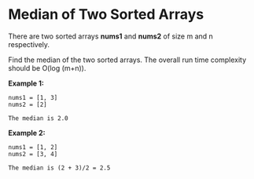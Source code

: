 # Median of Two Sorted Arrays

There are two sorted arrays __nums1__ and __nums2__ of size m and n respectively.

Find the median of the two sorted arrays. The overall run time complexity should be O(log (m+n)).

__Example 1:__

```
nums1 = [1, 3]
nums2 = [2]

The median is 2.0
```

__Example 2:__

```
nums1 = [1, 2]
nums2 = [3, 4]

The median is (2 + 3)/2 = 2.5
```
